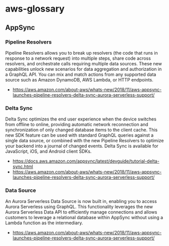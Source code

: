 # aws-glossary


## AppSync

### Pipeline Resolvers

Pipeline Resolvers allows you to break up resolvers (the code that runs in response to a network request) into multiple steps, share code across resolvers, and orchestrate calls requiring multiple data sources. These new capabilities unlock new scenarios for data aggregation and authorization in a GraphQL API. You can mix and match actions from any supported data source such as Amazon DynamoDB, AWS Lambda, or HTTP endpoints.

- https://aws.amazon.com/about-aws/whats-new/2018/11/aws-appsync-launches-pipeline-resolvers-delta-sync-aurora-serverless-support/

### Delta Sync

Delta Sync optimizes the end user experience when the device switches from offline to online, providing automatic network reconnection and synchronization of only changed database items to the client cache. This new SDK feature can be used with standard GraphQL queries against a single data source, or combined with the new Pipeline Resolvers to optimize your backend into a journal of changed events. Delta Sync is available for JavaScript, iOS, and Android client SDKs.

- https://docs.aws.amazon.com/appsync/latest/devguide/tutorial-delta-sync.html
- https://aws.amazon.com/about-aws/whats-new/2018/11/aws-appsync-launches-pipeline-resolvers-delta-sync-aurora-serverless-support/

### Data Source

An Aurora Serverless Data Source is now built in, enabling you to access Aurora Serverless using GraphQL. This functionality leverages the new Aurora Serverless Data API to efficiently manage connections and allows customers to leverage a relational database within AppSync without using a Lambda function as the intermediary.

- https://aws.amazon.com/about-aws/whats-new/2018/11/aws-appsync-launches-pipeline-resolvers-delta-sync-aurora-serverless-support/
